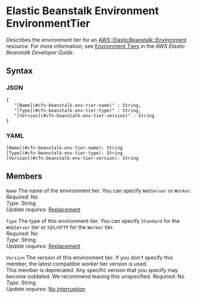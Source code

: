 # Elastic Beanstalk Environment EnvironmentTier<a name="aws-properties-beanstalk-environment-tier"></a>

Describes the environment tier for an [AWS::ElasticBeanstalk::Environment](aws-properties-beanstalk-environment.md) resource\. For more information, see [Environment Tiers](https://docs.aws.amazon.com/elasticbeanstalk/latest/dg/using-features-managing-env-tiers.html) in the *AWS Elastic Beanstalk Developer Guide*\.

## Syntax<a name="w13ab1c21c10d132c26c19b5"></a>

### JSON<a name="aws-properties-beanstalk-environment-tier-syntax.json"></a>

```
{
   "[Name](#cfn-beanstalk-env-tier-name)" : String,
   "[Type](#cfn-beanstalk-env-tier-type)" : String,
   "[Version](#cfn-beanstalk-env-tier-version)" : String
}
```

### YAML<a name="aws-properties-beanstalk-environment-tier-syntax.yaml"></a>

```
[Name](#cfn-beanstalk-env-tier-name): String
[Type](#cfn-beanstalk-env-tier-type): String
[Version](#cfn-beanstalk-env-tier-version): String
```

## Members<a name="w13ab1c21c10d132c26c19b7"></a>

`Name`  <a name="cfn-beanstalk-env-tier-name"></a>
The name of the environment tier\. You can specify `WebServer` or `Worker`\.  
*Required*: No  
*Type*: String  
*Update requires*: [Replacement](using-cfn-updating-stacks-update-behaviors.md#update-replacement)

`Type`  <a name="cfn-beanstalk-env-tier-type"></a>
The type of this environment tier\. You can specify `Standard` for the `WebServer` tier or `SQS/HTTP` for the `Worker` tier\.  
*Required*: No  
*Type*: String  
*Update requires*: [Replacement](using-cfn-updating-stacks-update-behaviors.md#update-replacement)

`Version`  <a name="cfn-beanstalk-env-tier-version"></a>
The version of this environment tier\. If you don't specify this member, the latest compatible worker tier version is used\.  
This member is deprecated\. Any specific version that you specify may become outdated\. We recommend leaving this unspecified\.
*Required*: No  
*Type*: String  
*Update requires*: [No interruption](using-cfn-updating-stacks-update-behaviors.md#update-no-interrupt)